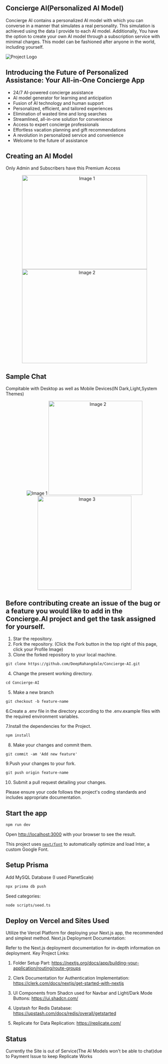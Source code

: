 ## Concierge AI(Personalized AI Model)

Concierge AI contains a personalized AI model with which you can converse in a manner that simulates a real personality. This simulation is achieved using the data I provide to each AI model. Additionally, You have the option to create your own AI model through a subscription service with minimal charges. This model can be fashioned after anyone in the world, including yourself.

![Project Logo](images/concierge.png) <!-- If applicable -->

## Introducing the Future of Personalized Assistance: Your All-in-One Concierge App

<!--
Welcome to a new era of convenience and personalized service, where your every need is just a tap away. Imagine having a dedicated concierge at your fingertips, ready to assist you with anything and everything, 24/7. With our cutting-edge Concierge App, powered by a state-of-the-art AI model generator and a robust full-stack platform, we're redefining the way you experience assistance and convenience.

Our AI model generator is at the heart of this revolution, constantly learning and evolving to understand your unique preferences and anticipate your needs. From suggesting the perfect vacation destination to helping you find the ideal gift for a loved one, our AI concierge is your trusted advisor, always one step ahead.

But we don't stop at AI. We combine the power of cutting-edge technology with the warmth of human touch. Our team of expert concierge professionals is available around the clock to provide personalized, real-time support, ensuring that you receive the best of both worlds – the efficiency of AI and the care of a human touch.

With our Concierge App, your world becomes simpler, more efficient, and tailored just for you. Say goodbye to long searches, endless phone calls, and wasted time. Say hello to a new era of personalized assistance.Experience the future of convenience today with our Concierge App – your all-in-one solution for a world of possibilities. It's time to unlock a world of personalized service at your fingertips. Welcome to the future. Welcome to your personalized concierge.

-->

* 24/7 AI-powered concierge assistance
* AI model generator for learning and anticipation
* Fusion of AI technology and human support
* Personalized, efficient, and tailored experiences
* Elimination of wasted time and long searches
* Streamlined, all-in-one solution for convenience
* Access to expert concierge professionals
* Effortless vacation planning and gift recommendations
* A revolution in personalized service and convenience
* Welcome to the future of assistance

## Creating an AI Model
Only Admin and Subscribers have this Premium Access
<div align="center">
  <img src="images/create1.png" height="300" width="400" alt="Image 1">
  <img src="images/create2.png" height="300" width="400" alt="Image 2">
</div>

## Sample Chat
Compitable with Desktop as well as Mobile Devices(IN Dark,Light,System Themes)
<div align="center">
  <img src="images/sample1.png" alt="Image 1">
  <img src="images/sample2.jpg" width="300" alt="Image 2">
  <img src="images/sample3.jpg" width="300" alt="Image 3">
</div>

## Before contributing create an issue of the bug or a feature you would like to add in the Concierge.AI project and get the task assigned for yourself.

1. Star the repository.
2. Fork the repository. (Click the Fork button in the top right of this page, click your Profile Image)
3. Clone the forked repository to your local machine.

```markdown
git clone https://github.com/DeepRahangdale/Concierge-AI.git
```

4. Change the present working directory.

```markdown
cd Concierge-AI
```

5. Make a new branch

```markdown
git checkout -b feature-name
```

6.Create a .env file in the directory according to the .env.example files with the required environment variables.

7.Install the dependencies for the Project.

```markdown
npm install
```

8. Make your changes and commit them.

```markdown
git commit -am 'Add new feature'
```

9.Push your changes to your fork.

```markdown
git push origin feature-name
```

10. Submit a pull request detailing your changes.

Please ensure your code follows the project's coding standards and includes appropriate documentation.

## Start the app

```markdown
npm run dev
```
Open [http://localhost:3000](http://localhost:3000) with your browser to see the result.

This project uses [`next/font`](https://nextjs.org/docs/basic-features/font-optimization) to automatically optimize and load Inter, a custom Google Font.

## Setup Prisma

Add MySQL Database (I used PlanetScale)

```markdown
npx prisma db push

```

Seed categories:
```markdown
node scripts/seed.ts
```

## Deploy on Vercel and Sites Used

Utilize the Vercel Platform for deploying your Next.js app, the recommended and simplest method.
Next.js Deployment Documentation:

Refer to the Next.js deployment documentation for in-depth information on deployment.
Key Project Links:

1. Folder Setup Part: https://nextjs.org/docs/app/building-your-application/routing/route-groups

2. Clerk Documentation for Authentication Implementation: https://clerk.com/docs/nextjs/get-started-with-nextjs

3. UI Components from Shadcn used for Navbar and Light/Dark Mode Buttons: https://ui.shadcn.com/

4. Upstash for Redis Database: https://upstash.com/docs/redis/overall/getstarted

5. Replicate for Data Replication: https://replicate.com/

## Status
Currently the Site is out of Service(The AI Models won't be able to chat)due to Payment Issue to keep Replicate Works

